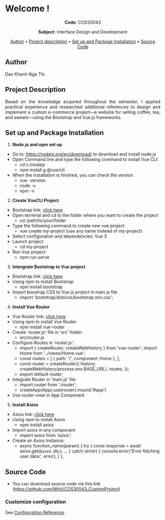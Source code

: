 # Welcome !

<p align="center"><strong>Code</strong>: COS30043</p>

<p align="center"><strong>Subject</strong>: Interface Design and Development</p>

<p align="center">
  <a href="#author">Author</a>  •
  <a href="#project-description">Project description</a>  •
  <a href="#installation">Set up and Package Installation</a>  •
  <a href="#source-code">Source Code</a>  
</p>

## Author

Dao Khanh Nga Thi

## Project Description

<p align="justify">Based on the knowledge acquired throughout the semester, I applied practical experience and researched additional references to design and implement a custom e-commerce project—a website for selling coffee, tea, and sweets—using the Bootstrap and Vue.js frameworks.</p>

## Set up and Package Installation

1. **Node.js and npm set up**
  - Go to: https://nodejs.org/en/download/ to download and install node.js
  - Open Command line and type the following command to install Vue CLI: 
    - cd c:/nodejs
    - npm install g @vue/cli
  - When the installation is finished, you can check the version
    - vue -version
    - node -v
    - npm -v


2. **Create VueCLI Project**
  - Bootstrap link: [click here](https://cli.vuejs.org/#getting-started)
  - Open terminal and cd to the folder where you want to create the project
    - cd /path/to/your/folder
  - Type the following command to create new vue project
    - vue create my-project (use any name instead of my-project)
  - Select configuration and dependencies: Vue 3
  - Launch project: 
    - cd my-project
  - Run Vue project:
    - npm run serve

3. **Intergrate Bootstrap to Vue project**
  - Bootstrap link: [click here](https://getbootstrap.com/docs/5.3/getting-started/introduction/)
  - Using npm to install Bootstrap
    - npm install bootstrap
  - Import boostrap CSS to Vue.js project in main.js file
    - import 'bootstrap/dist/css/bootstrap.min.css'; 

4. **Install Vue Router**
  - Vue Router link: [click here](https://router.vuejs.org/installation.html)
  - Using npm to install Vue Router
    - npm install vue-router 
  - Create 'router.js' file in 'src' folder: 
    - src/router.js
  - Configure Routes in 'router.js':
    - import { createRouter, createWebHistory } from 'vue-router';
      import Home from '../views/Home.vue'; 
    - const routes = [
      { path: '/', component: Home },
      ];
    - const router = createRouter({
      history: createWebHistory(process.env.BASE_URL),
      routes,
      });
    - export default router;
  - Integrate Router in 'main.js' file
    - import router from './router';
    - createApp(App).use(router).mount('#app')
  - Use router-view in App Component

5. **Install Axios**
  - Axios link: [click here](https://axios-http.com/docs/intro)
  - Using npm to install Axios
    - npm install axios
  - Import axios in any component 
    - import axios from 'axios';
  - Create an Axios Instance:
    - async function_name(param) {
      try {
      const response = await axios.get(`based_URL`);
      ...
      } catch (error) {
      console.error('Error fetching user data:', error);
        }
      },

## Source Code

- You can download source code via this link (https://github.com/Nthil/COS30043_CustomProject)

### Customize configuration
See [Configuration Reference](https://cli.vuejs.org/config/).
